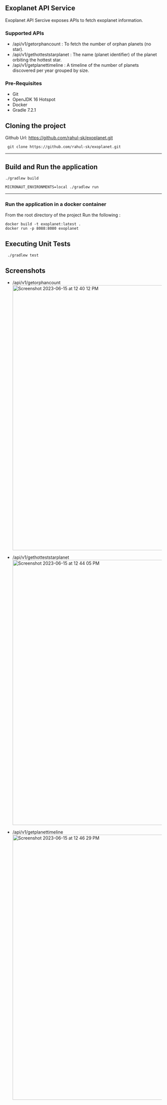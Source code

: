 ## Exoplanet API Service
Exoplanet API Sercive exposes APIs to fetch exoplanet information. 

### Supported APIs
- /api/v1/getorphancount       : To fetch the number of orphan planets (no star).
- /api/v1/gethotteststarplanet : The name (planet identifier) of the planet orbiting the hottest star.
- /api/v1/getplanettimeline    : A timeline of the number of planets discovered per year grouped by size.

### Pre-Requisites
- Git
- OpenJDK 16 Hotspot
- Docker
- Gradle 7.2.1

## Cloning the project
Github Url: https://github.com/rahul-sk/exoplanet.git

```
 git clone https://github.com/rahul-sk/exoplanet.git
```
---
## Build and Run the application

```shell
./gradlew build

MICRONAUT_ENVIRONMENTS=local ./gradlew run
  ```

---

### Run the application in a docker container
From the root directory of the project
Run the following :

```shell
docker build -t exoplanet:latest .
docker run -p 8088:8080 exoplanet
```
## Executing Unit Tests

```
 ./gradlew test
```

## Screenshots
- /api/v1/getorphancount
  <img width="851" alt="Screenshot 2023-06-15 at 12 40 12 PM" src="https://github.com/kponnima/exercise-exoplanet-catalogue/assets/37139616/516dd7b5-b0cb-491a-b053-83af7f46cffe">

- /api/v1/gethotteststarplanet
  <img width="851" alt="Screenshot 2023-06-15 at 12 44 05 PM" src="https://github.com/kponnima/exercise-exoplanet-catalogue/assets/37139616/0c51321b-6078-4ce9-823e-04705da6194b">

- /api/v1/getplanettimeline
  <img width="851" alt="Screenshot 2023-06-15 at 12 46 29 PM" src="https://github.com/kponnima/exercise-exoplanet-catalogue/assets/37139616/18690c10-0bc5-465f-af92-c61cf697e093">
  
